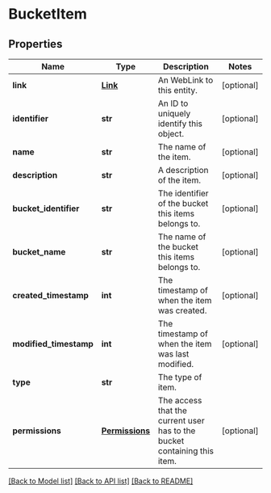 # BucketItem

## Properties
Name | Type | Description | Notes
------------ | ------------- | ------------- | -------------
**link** | [**Link**](Link.md) | An WebLink to this entity. | [optional] 
**identifier** | **str** | An ID to uniquely identify this object. | [optional] 
**name** | **str** | The name of the item. | [optional] 
**description** | **str** | A description of the item. | [optional] 
**bucket_identifier** | **str** | The identifier of the bucket this items belongs to. | [optional] 
**bucket_name** | **str** | The name of the bucket this items belongs to. | [optional] 
**created_timestamp** | **int** | The timestamp of when the item was created. | [optional] 
**modified_timestamp** | **int** | The timestamp of when the item was last modified. | [optional] 
**type** | **str** | The type of item. | 
**permissions** | [**Permissions**](Permissions.md) | The access that the current user has to the bucket containing this item. | [optional] 

[[Back to Model list]](../README.md#documentation-for-models) [[Back to API list]](../README.md#documentation-for-api-endpoints) [[Back to README]](../README.md)


